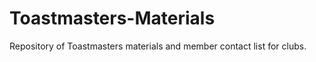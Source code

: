 Toastmasters-Materials
======================

Repository of Toastmasters materials and member contact list for clubs.
